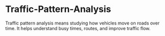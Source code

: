 # Traffic-Pattern-Analysis
Traffic pattern analysis means studying how vehicles move on roads over time. It helps understand busy times, routes, and improve traffic flow.
